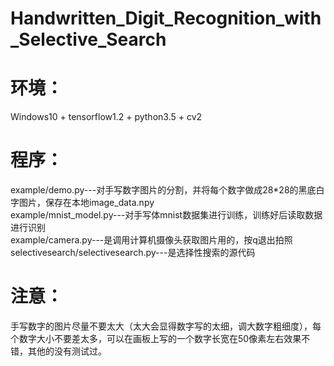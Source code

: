 # Handwritten_Digit_Recognition_with_Selective_Search

# 环境：
Windows10 + tensorflow1.2 + python3.5 + cv2
# 程序：
   example/demo.py---对手写数字图片的分割，并将每个数字做成28*28的黑底白字图片，保存在本地image_data.npy   
   example/mnist_model.py---对手写体mnist数据集进行训练，训练好后读取数据进行识别    
   example/camera.py---是调用计算机摄像头获取图片用的，按q退出拍照    
   selectivesearch/selectivesearch.py---是选择性搜索的源代码
# 注意：
手写数字的图片尽量不要太大（太大会显得数字写的太细，调大数字粗细度），每个数字大小不要差太多，可以在画板上写的一个数字长宽在50像素左右效果不错，其他的没有测试过。
